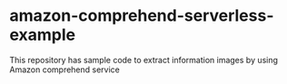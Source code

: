 # amazon-comprehend-serverless-example
This repository has sample code to extract information images by using Amazon comprehend service
